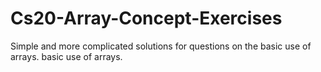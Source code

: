# Cs20-Array-Concept-Exercises
 Simple and more complicated solutions for questions on the basic use of arrays. basic use of arrays.
